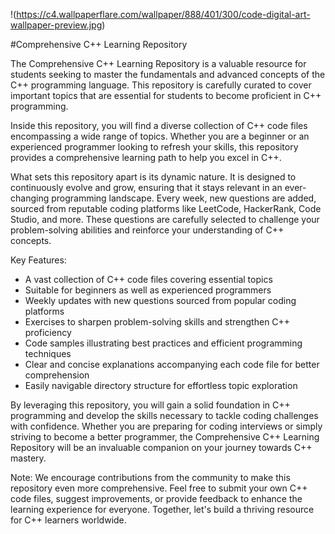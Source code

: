 !(https://c4.wallpaperflare.com/wallpaper/888/401/300/code-digital-art-wallpaper-preview.jpg)

#Comprehensive C++ Learning Repository

The Comprehensive C++ Learning Repository is a valuable resource for students seeking to master the fundamentals and advanced concepts of the C++ programming language. This repository is carefully curated to cover important topics that are essential for students to become proficient in C++ programming.

Inside this repository, you will find a diverse collection of C++ code files encompassing a wide range of topics. Whether you are a beginner or an experienced programmer looking to refresh your skills, this repository provides a comprehensive learning path to help you excel in C++.

What sets this repository apart is its dynamic nature. It is designed to continuously evolve and grow, ensuring that it stays relevant in an ever-changing programming landscape. Every week, new questions are added, sourced from reputable coding platforms like LeetCode, HackerRank, Code Studio, and more. These questions are carefully selected to challenge your problem-solving abilities and reinforce your understanding of C++ concepts.

Key Features:
- A vast collection of C++ code files covering essential topics
- Suitable for beginners as well as experienced programmers
- Weekly updates with new questions sourced from popular coding platforms
- Exercises to sharpen problem-solving skills and strengthen C++ proficiency
- Code samples illustrating best practices and efficient programming techniques
- Clear and concise explanations accompanying each code file for better comprehension
- Easily navigable directory structure for effortless topic exploration

By leveraging this repository, you will gain a solid foundation in C++ programming and develop the skills necessary to tackle coding challenges with confidence. Whether you are preparing for coding interviews or simply striving to become a better programmer, the Comprehensive C++ Learning Repository will be an invaluable companion on your journey towards C++ mastery.

Note: We encourage contributions from the community to make this repository even more comprehensive. Feel free to submit your own C++ code files, suggest improvements, or provide feedback to enhance the learning experience for everyone. Together, let's build a thriving resource for C++ learners worldwide.
